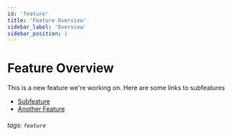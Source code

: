 ```yaml
---
id: 'feature'
title: 'Feature Overview'
sidebar_label: 'Overview'
sidebar_position: 1
---
```


# Feature Overview

This is a new feature we're working on. Here are some links to subfeatures

* [Subfeature](/feature/subfeature)
* [Another Feature](/feature/feature_two)

###### tags: `feature`